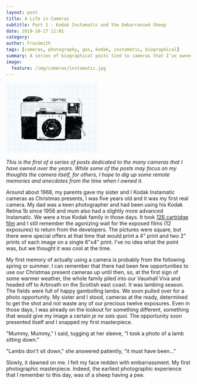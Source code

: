```yaml
---
layout: post
title: A Life in Cameras
subtitle: Part 1 - Kodak Instamatic and the Embarrassed Sheep
date: 2019-10-17 11:01
category:
author: FrasSmith
tags: [cameras, photography, gas, kodak, instamatic, biographical]
summary: A series of biographical posts tied to cameras that I've owned
image:
  feature: /img/cameras/instamatic.jpg
---
```

<img src="/img/cameras/instamatic.jpg" alt="Kodak Instamatic" style="width: 250px;" />

_This is the first of a series of posts dedicated to the many cameras that I have owned over the years. While some of the posts may focus on my thoughts the camera itself, for others, I hope to dig up some remote memories and anecdotes from the time when I owned it._
<!--more-->

Around about 1968, my parents gave my sister and I Kodak Instamatic cameras as Christmas presents, I was five years old and it was my first real camera. My dad was a keen photographer and had been using his Kodak Retina 1b since 1956 and mum also had a slightly more advanced Instamatic. We were a true Kodak family in those days. It took [126 cartridge film](https://en.wikipedia.org/wiki/126_film) and I still remember the agonizing wait for the exposed films (12 exposures) to return from the developers. The pictures were square, but there were special offers at that time that would print a 4" print and two 2" prints of each image on a single 6"x4" print. I've no idea what the point was, but we thought it was cool at the time.

My first memory of actually using a camera is probably from the following spring or summer. I can remember that there had been few opportunities to use our Christmas present cameras up until then, so, at the first sign of some warmer weather, the whole family piled into our Vauxhall Viva and headed off to Arbroath on the Scottish east coast. It was lambing season. The fields were full of happy gambolling lambs. We soon pulled over for a photo opportunity. My sister and I stood, cameras at the ready, determined to get the shot and not waste any of our precious twelve exposures. Even in those days, I was already on the lookout for something different, something that would give my image a certain _je ne sais quoi_. The opportunity soon presented itself and I snapped my first masterpiece.

"Mummy, Mummy," I said, tugging at her sleeve, "I took a photo of a lamb sitting down."

"Lambs don't sit down," she answered patiently, "it must have been..."

Slowly, it dawned on me. I felt my face redden with embarrassment. My first photographic masterpiece. Indeed, the earliest photographic experience that I remember to this day, was of a sheep having a pee.



